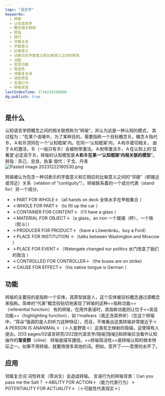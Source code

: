 ```yaml
---
tags: "语言学"
keywords:
  - 转喻
  - 认知语言学
  - 概念相关联想
  - 转指
  - 借代
  - 邻接关系
  - 字面意义
  - 比喻意义
  - 词表示的字面意义和比喻意义之间的联系
  - 功能
  - 突显功能
  - 简洁性
  - 领属复合词
  - 词性转变
  - 言语行为
  - 转喻背景
lastIndexTime: 1736235298890
dg-publish: true
---
```

## 是什么
认知语言学把概念之间的相关联想称为“转喻”，并认为这是一种认知的模式， 其过程为：“在某个语境中，为了某种目的，需要指称一个目标概念Ｂ。概念Ａ指代 Ｂ，Ａ和Ｂ须同在一个‘认知框架’内。在同一‘认知框架’内，Ａ和Ｂ密切相关， 由于Ａ的激活，Ｂ（一般只有Ｂ）会被附带激活。Ａ附带激活Ｂ，Ａ在认知上的‘显著度’必定高于Ｂ。转喻的认知模型是**Ａ和Ｂ在某一‘认知框架’内相关联的模型**”。
转指：异己、忠良、执事
借代：干戈、丹青
![Pasted image 20231222160530.png](/img/user/09%20settings/Z%20attachment/Pasted%20image%2020231222160530.png)

转喻被认为包含一种词表示的字面意义和它相应的比喻意义之间的“邻接”（即接近或邻近）关系（relation of “contiguity”），转喻联系着的一个成分代表（stand for）另一个成分。
-  ＋PART FOR WHOLE＋（all hands on deck 全体水手在甲板集合 ）
- ＋WHOLE FOR PART＋（to fill up the car ）
- ＋CONTAINER FOR CONTENT＋（I'll have a glass ）
- ＋MATERIAL FOR OBJECT＋（a glass，an iron 一个玻璃（杯），一个铁（熨斗））
- ＋PRODUCER FOR PRODUCT＋（have a Löwenbräu，buy a Ford）
- ＋PLACE FOR INSTITUTION ＋（talks between Washington and Moscow ）
- ＋PLACE FOR EVENT＋（Watergate changed our politics 水门改变了我们的政治 ）
- ＋CONTROLLED FOR CONTROLLER＋（the buses are on strike）
- ＋CAUSE FOR EFFECT＋（his native tongue is German ）


## 功能
转喻的主要目的是指称一个实体，其原型就是人，这个实体被目标概念通过源概念来指称。简单的“代表”概念较贴切地表现了转喻的这种==指称功能==（referential function）
有的转喻，在用作表语时，其指称功能则让位于==突显功能==（highlighting function），如 I‘mallears（我正洗耳恭听）（在这个转喻中，“耳朵”强调的是人的听力这种特征），而且，不难看出这类转喻非常接近于＋A PERSON IS ANANIMAL＋（＋人是野兽＋）这类贫乏映射的隐喻。这使得有人提出，[[03 pages/02语言研究/202现代语言学/隐喻\|隐喻]]和转喻应当看作认知操作的**渐变群**（cline）
转喻是描写捷径。==转喻简洁性==是转喻认知的根本特征之一。如果不用转喻，就要用很多其他的词。例如，壶开了——壶里的水开了。


## 应用
领属复合词
词性转变（零派生）会造成转喻。
言语行为的转喻背景：Can you pass me the Salt？ ＋ABILITY FOR ACTION＋（能力代表行为）＋POTENTIALITY FOR ACTUALITY＋（＋可能性代表现实＋）